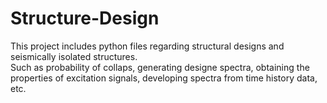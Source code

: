 # Structure-Design

This project includes python files regarding structural designs and seismically isolated structures.  
Such as probability of collaps, generating designe spectra, obtaining the properties of excitation 
signals, developing spectra from time history data, etc. 
